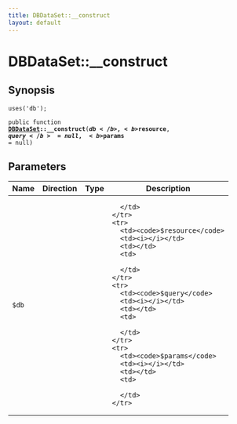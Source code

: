 ```yaml
---
title: DBDataSet::__construct
layout: default
---
```


# DBDataSet::__construct

## Synopsis

<code>uses('db');</code>

<code>public function <b><a href="DBDataSet">DBDataSet</a>::__construct</b>(<b>$db</b>, <b>$resource</b>, <b>$query</b> = null, <b>$params</b> = null)</code>

## Parameters

<table>
  <thead>
    <tr>
      <th>Name</th>
      <th>Direction</th>
      <th>Type</th>
      <th>Description</th>
    </tr>
  </thead>
  <tbody>
    <tr>
      <td><code>$db</code>
      <td><i></i></td>
      <td></td>
      <td>

      </td>
    </tr>
    <tr>
      <td><code>$resource</code>
      <td><i></i></td>
      <td></td>
      <td>

      </td>
    </tr>
    <tr>
      <td><code>$query</code>
      <td><i></i></td>
      <td></td>
      <td>

      </td>
    </tr>
    <tr>
      <td><code>$params</code>
      <td><i></i></td>
      <td></td>
      <td>

      </td>
    </tr>
  </tbody>
</table>

